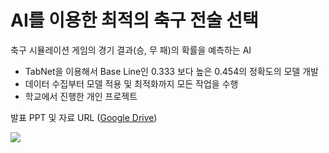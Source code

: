 # AI를 이용한 최적의 축구 전술 선택

축구 시뮬레이션 게임의 경기 결과(승, 무 패)의 확률을 예측하는 AI

- TabNet을 이용해서 Base Line인 0.333 보다 높은 0.454의 정확도의 모델 개발
- 데이터 수집부터 모델 적용 및 최적화까지 모든 작업을 수행
- 학교에서 진행한 개인 프로젝트

발표 PPT 및 자료 URL
([Google Drive](https://drive.google.com/drive/u/0/folders/1Cx0Ltr_4dD6JdfOpaHdXjI_fFmDZfOwK))


<img src="https://img1.daumcdn.net/thumb/R1280x0/?scode=mtistory2&fname=https%3A%2F%2Fblog.kakaocdn.net%2Fdn%2Fbke7mA%2FbtrFwSupO3m%2FsGvwk5TqnjWy9kQzXGvdz0%2Fimg.jpg"/>
